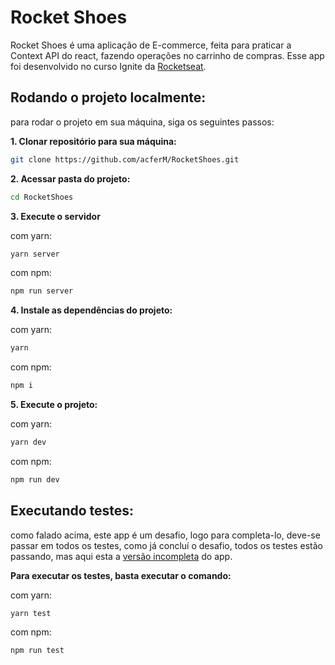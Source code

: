 # Rocket Shoes

Rocket Shoes é uma aplicação de E-commerce, feita para praticar a Context API do react, fazendo operações no carrinho de compras. Esse app foi desenvolvido no curso Ignite da [Rocketseat](https://github.com/rocketseat).

## Rodando o projeto localmente:

para rodar o projeto em sua máquina, siga os seguintes passos:

**1. Clonar repositório para sua máquina:**
  ```bash
  git clone https://github.com/acferM/RocketShoes.git
  ```
  
**2. Acessar pasta do projeto:**
  ```bash
  cd RocketShoes
  ```
  
**3. Execute o servidor**

  com yarn:
  ```bash
  yarn server
  ```
  
  com npm:
  ```bash
  npm run server
  ```
  
**4. Instale as dependências do projeto:**

  com yarn:
  ```bash
  yarn
  ```
  
  com npm:
  ```bash
  npm i
  ```
  
**5. Execute o projeto:**

  com yarn:
  ```bash
  yarn dev
  ```
  
  com npm:
  ```bash
  npm run dev
  ```
  
## Executando testes:

como falado acima, este app é um desafio, logo para completa-lo, deve-se passar em todos os testes, como já concluí o desafio, todos os testes estão passando,
mas aqui esta a [versão incompleta](https://github.com/rocketseat-education/ignite-template-reactjs-criando-um-hook-de-carrinho-de-compras) do app.

**Para executar os testes, basta executar o comando:**

com yarn:

```bash
yarn test
```

com npm:

```bash
npm run test
```
